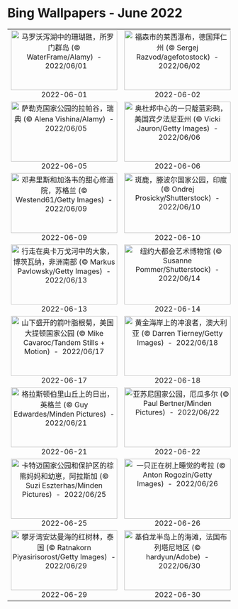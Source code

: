 # Bing Wallpapers - June 2022

| | | | |
|:-------------------------:|:-------------------------:|:-------------------------:|:-------------------------:|
| <a href="https://cn.bing.com/th?id=OHR.MarovoLagoon_ZH-CN1029152514_UHD.jpg" target="_blank"><img src="https://cn.bing.com/th?id=OHR.MarovoLagoon_ZH-CN1029152514_UHD.jpg&w=480" width="240" height="135" alt="马罗沃泻湖中的珊瑚礁，所罗门群岛 (© WaterFrame/Alamy)  -  2022/06/01" title="马罗沃泻湖中的珊瑚礁，所罗门群岛 (© WaterFrame/Alamy)  -  2022/06/01"></a><br>2022-06-01<br> | <a href="https://cn.bing.com/th?id=OHR.LechfallFuessen_ZH-CN3887501600_UHD.jpg" target="_blank"><img src="https://cn.bing.com/th?id=OHR.LechfallFuessen_ZH-CN3887501600_UHD.jpg&w=480" width="240" height="135" alt="福森市的莱西瀑布，德国拜仁州 (© Sergej Razvod/agefotostock)  -  2022/06/02" title="福森市的莱西瀑布，德国拜仁州 (© Sergej Razvod/agefotostock)  -  2022/06/02"></a><br>2022-06-02<br> | <a href="https://cn.bing.com/th?id=OHR.DragonBoat2022_ZH-CN2392684688_UHD.jpg" target="_blank"><img src="https://cn.bing.com/th?id=OHR.DragonBoat2022_ZH-CN2392684688_UHD.jpg&w=480" width="240" height="135" alt="广角镜头下的厦门龙舟池，日落的光洒在传统龙舟上，中国 (© Sen Li/Getty Image)  -  2022/06/03" title="广角镜头下的厦门龙舟池，日落的光洒在传统龙舟上，中国 (© Sen Li/Getty Image)  -  2022/06/03"></a><br>2022-06-03<br> | <a href="https://cn.bing.com/th?id=OHR.BannerPeak_ZH-CN2693006060_UHD.jpg" target="_blank"><img src="https://cn.bing.com/th?id=OHR.BannerPeak_ZH-CN2693006060_UHD.jpg&w=480" width="240" height="135" alt="安塞尔·亚当斯的荒野，加利福尼亚 (© Michael DeYoung Photography/Tandem Stills + Motion)  -  2022/06/04" title="安塞尔·亚当斯的荒野，加利福尼亚 (© Michael DeYoung Photography/Tandem Stills + Motion)  -  2022/06/04"></a><br>2022-06-04<br> |
| <a href="https://cn.bing.com/th?id=OHR.RapadalenSNP_ZH-CN3018224759_UHD.jpg" target="_blank"><img src="https://cn.bing.com/th?id=OHR.RapadalenSNP_ZH-CN3018224759_UHD.jpg&w=480" width="240" height="135" alt="萨勒克国家公园的拉帕谷，瑞典 (© Alena Vishina/Alamy)  -  2022/06/05" title="萨勒克国家公园的拉帕谷，瑞典 (© Alena Vishina/Alamy)  -  2022/06/05"></a><br>2022-06-05<br> | <a href="https://cn.bing.com/th?id=OHR.IndigoBunting_ZH-CN3172415219_UHD.jpg" target="_blank"><img src="https://cn.bing.com/th?id=OHR.IndigoBunting_ZH-CN3172415219_UHD.jpg&w=480" width="240" height="135" alt="奥杜邦中心的一只靛蓝彩鹀，美国宾夕法尼亚州 (© Vicki Jauron/Getty Images)  -  2022/06/06" title="奥杜邦中心的一只靛蓝彩鹀，美国宾夕法尼亚州 (© Vicki Jauron/Getty Images)  -  2022/06/06"></a><br>2022-06-06<br> | <a href="https://cn.bing.com/th?id=OHR.HaagaRhododendron_ZH-CN3375001658_UHD.jpg" target="_blank"><img src="https://cn.bing.com/th?id=OHR.HaagaRhododendron_ZH-CN3375001658_UHD.jpg&w=480" width="240" height="135" alt="赫尔辛基的哈加杜鹃花公园，芬兰 (© Samuli Vainionp??/Getty Images)  -  2022/06/07" title="赫尔辛基的哈加杜鹃花公园，芬兰 (© Samuli Vainionp??/Getty Images)  -  2022/06/07"></a><br>2022-06-07<br> | <a href="https://cn.bing.com/th?id=OHR.CommonDolphin_ZH-CN3524729916_UHD.jpg" target="_blank"><img src="https://cn.bing.com/th?id=OHR.CommonDolphin_ZH-CN3524729916_UHD.jpg&w=480" width="240" height="135" alt="正在狩猎太平洋沙丁鱼的长吻真海豚和南非鲣鸟，南非东开普省 (© Pete Oxford/Minden Pictures)  -  2022/06/08" title="正在狩猎太平洋沙丁鱼的长吻真海豚和南非鲣鸟，南非东开普省 (© Pete Oxford/Minden Pictures)  -  2022/06/08"></a><br>2022-06-08<br> |
| <a href="https://cn.bing.com/th?id=OHR.SweetheartAbbey_ZH-CN8325969067_UHD.jpg" target="_blank"><img src="https://cn.bing.com/th?id=OHR.SweetheartAbbey_ZH-CN8325969067_UHD.jpg&w=480" width="240" height="135" alt="邓弗里斯和加洛韦的甜心修道院，苏格兰 (© Westend61/Getty Images)  -  2022/06/09" title="邓弗里斯和加洛韦的甜心修道院，苏格兰 (© Westend61/Getty Images)  -  2022/06/09"></a><br>2022-06-09<br> | <a href="https://cn.bing.com/th?id=OHR.SpottedDeers_ZH-CN8790816034_UHD.jpg" target="_blank"><img src="https://cn.bing.com/th?id=OHR.SpottedDeers_ZH-CN8790816034_UHD.jpg&w=480" width="240" height="135" alt="斑鹿，滕波尔国家公园，印度 (© Ondrej Prosicky/Shutterstock)  -  2022/06/10" title="斑鹿，滕波尔国家公园，印度 (© Ondrej Prosicky/Shutterstock)  -  2022/06/10"></a><br>2022-06-10<br> | <a href="https://cn.bing.com/th?id=OHR.MisoolIsland_ZH-CN9038691748_UHD.jpg" target="_blank"><img src="https://cn.bing.com/th?id=OHR.MisoolIsland_ZH-CN9038691748_UHD.jpg&w=480" width="240" height="135" alt="米苏尔岛，拉贾安帕特群岛中的岛屿，印度尼西亚 (© rusm/Getty Images)  -  2022/06/11" title="米苏尔岛，拉贾安帕特群岛中的岛屿，印度尼西亚 (© rusm/Getty Images)  -  2022/06/11"></a><br>2022-06-11<br> | <a href="https://cn.bing.com/th?id=OHR.SierraPonce_ZH-CN9720358958_UHD.jpg" target="_blank"><img src="https://cn.bing.com/th?id=OHR.SierraPonce_ZH-CN9720358958_UHD.jpg&w=480" width="240" height="135" alt="大弯曲国家公园的塞拉庞塞和格兰德河边的悬崖，美国得克萨斯州 (© Tim Fitzharris/Minden Pictures)  -  2022/06/12" title="大弯曲国家公园的塞拉庞塞和格兰德河边的悬崖，美国得克萨斯州 (© Tim Fitzharris/Minden Pictures)  -  2022/06/12"></a><br>2022-06-12<br> |
| <a href="https://cn.bing.com/th?id=OHR.OkavangoElephant_ZH-CN0058670579_UHD.jpg" target="_blank"><img src="https://cn.bing.com/th?id=OHR.OkavangoElephant_ZH-CN0058670579_UHD.jpg&w=480" width="240" height="135" alt="行走在奥卡万戈河中的大象，博茨瓦纳，非洲南部 (© Markus Pavlowsky/Getty Images)  -  2022/06/13" title="行走在奥卡万戈河中的大象，博茨瓦纳，非洲南部 (© Markus Pavlowsky/Getty Images)  -  2022/06/13"></a><br>2022-06-13<br> | <a href="https://cn.bing.com/th?id=OHR.MuseumMile_ZH-CN0641581371_UHD.jpg" target="_blank"><img src="https://cn.bing.com/th?id=OHR.MuseumMile_ZH-CN0641581371_UHD.jpg&w=480" width="240" height="135" alt="纽约大都会艺术博物馆 (© Susanne Pommer/Shutterstock)  -  2022/06/14" title="纽约大都会艺术博物馆 (© Susanne Pommer/Shutterstock)  -  2022/06/14"></a><br>2022-06-14<br> | <a href="https://cn.bing.com/th?id=OHR.ClingmansDome_ZH-CN0900594339_UHD.jpg" target="_blank"><img src="https://cn.bing.com/th?id=OHR.ClingmansDome_ZH-CN0900594339_UHD.jpg&w=480" width="240" height="135" alt="大雾山国家公园，田纳西州 (© Tony Barber/Getty Images)  -  2022/06/15" title="大雾山国家公园，田纳西州 (© Tony Barber/Getty Images)  -  2022/06/15"></a><br>2022-06-15<br> | <a href="https://cn.bing.com/th?id=OHR.SeonamTemple_ZH-CN3460236076_UHD.jpg" target="_blank"><img src="https://cn.bing.com/th?id=OHR.SeonamTemple_ZH-CN3460236076_UHD.jpg&w=480" width="240" height="135" alt="仙岩寺中的升仙桥，韩国曹溪山道立公园 (© Aaron Choi/Getty Images)  -  2022/06/16" title="仙岩寺中的升仙桥，韩国曹溪山道立公园 (© Aaron Choi/Getty Images)  -  2022/06/16"></a><br>2022-06-16<br> |
| <a href="https://cn.bing.com/th?id=OHR.Balsamroot_ZH-CN9456182640_UHD.jpg" target="_blank"><img src="https://cn.bing.com/th?id=OHR.Balsamroot_ZH-CN9456182640_UHD.jpg&w=480" width="240" height="135" alt="山下盛开的箭叶脂根菊，美国大提顿国家公园 (© Mike Cavaroc/Tandem Stills + Motion)  -  2022/06/17" title="山下盛开的箭叶脂根菊，美国大提顿国家公园 (© Mike Cavaroc/Tandem Stills + Motion)  -  2022/06/17"></a><br>2022-06-17<br> | <a href="https://cn.bing.com/th?id=OHR.CelebratingSurfing_ZH-CN9747833506_UHD.jpg" target="_blank"><img src="https://cn.bing.com/th?id=OHR.CelebratingSurfing_ZH-CN9747833506_UHD.jpg&w=480" width="240" height="135" alt="黄金海岸上的冲浪者，澳大利亚 (© Darren Tierney/Getty Images)  -  2022/06/18" title="黄金海岸上的冲浪者，澳大利亚 (© Darren Tierney/Getty Images)  -  2022/06/18"></a><br>2022-06-18<br> | <a href="https://cn.bing.com/th?id=OHR.Cassowary_ZH-CN9903525394_UHD.jpg" target="_blank"><img src="https://cn.bing.com/th?id=OHR.Cassowary_ZH-CN9903525394_UHD.jpg&w=480" width="240" height="135" alt="双垂鹤鸵爸爸和它的宝宝们，澳大利亚 (© Martin Willis/Minden Pictures)  -  2022/06/19" title="双垂鹤鸵爸爸和它的宝宝们，澳大利亚 (© Martin Willis/Minden Pictures)  -  2022/06/19"></a><br>2022-06-19<br> | <a href="https://cn.bing.com/th?id=OHR.SwallowtailFlower_ZH-CN5950463168_UHD.jpg" target="_blank"><img src="https://cn.bing.com/th?id=OHR.SwallowtailFlower_ZH-CN5950463168_UHD.jpg&w=480" width="240" height="135" alt="停在同一朵花上的两只金凤蝶 (© Alberto Ghizzi Panizza/Getty Images)  -  2022/06/20" title="停在同一朵花上的两只金凤蝶 (© Alberto Ghizzi Panizza/Getty Images)  -  2022/06/20"></a><br>2022-06-20<br> |
| <a href="https://cn.bing.com/th?id=OHR.GlastonburySolstice_ZH-CN9694169797_UHD.jpg" target="_blank"><img src="https://cn.bing.com/th?id=OHR.GlastonburySolstice_ZH-CN9694169797_UHD.jpg&w=480" width="240" height="135" alt="格拉斯顿伯里山丘上的日出，英格兰 (© Guy Edwardes/Minden Pictures)  -  2022/06/21" title="格拉斯顿伯里山丘上的日出，英格兰 (© Guy Edwardes/Minden Pictures)  -  2022/06/21"></a><br>2022-06-21<br> | <a href="https://cn.bing.com/th?id=OHR.AmazonianEcuador_ZH-CN9873999948_UHD.jpg" target="_blank"><img src="https://cn.bing.com/th?id=OHR.AmazonianEcuador_ZH-CN9873999948_UHD.jpg&w=480" width="240" height="135" alt="亚苏尼国家公园，厄瓜多尔 (© Paul Bertner/Minden Pictures)  -  2022/06/22" title="亚苏尼国家公园，厄瓜多尔 (© Paul Bertner/Minden Pictures)  -  2022/06/22"></a><br>2022-06-22<br> | <a href="https://cn.bing.com/th?id=OHR.MostarBridge_ZH-CN5920156936_UHD.jpg" target="_blank"><img src="https://cn.bing.com/th?id=OHR.MostarBridge_ZH-CN5920156936_UHD.jpg&w=480" width="240" height="135" alt="莫斯塔尔古桥，波斯尼亚和黑塞哥维那 (© Ayhan Altun/Getty Images)  -  2022/06/23" title="莫斯塔尔古桥，波斯尼亚和黑塞哥维那 (© Ayhan Altun/Getty Images)  -  2022/06/23"></a><br>2022-06-23<br> | <a href="https://cn.bing.com/th?id=OHR.CenoteDiver_ZH-CN7334440742_UHD.jpg" target="_blank"><img src="https://cn.bing.com/th?id=OHR.CenoteDiver_ZH-CN7334440742_UHD.jpg&w=480" width="240" height="135" alt="潜水员探索文图拉斯港附近的水下天然井，墨西哥 (© Extreme Photographer/Getty Images)  -  2022/06/24" title="潜水员探索文图拉斯港附近的水下天然井，墨西哥 (© Extreme Photographer/Getty Images)  -  2022/06/24"></a><br>2022-06-24<br> |
| <a href="https://cn.bing.com/th?id=OHR.BBMomCub_ZH-CN7715738841_UHD.jpg" target="_blank"><img src="https://cn.bing.com/th?id=OHR.BBMomCub_ZH-CN7715738841_UHD.jpg&w=480" width="240" height="135" alt="卡特迈国家公园和保护区的棕熊妈妈和幼崽，阿拉斯加 (© Suzi Eszterhas/Minden Pictures)  -  2022/06/25" title="卡特迈国家公园和保护区的棕熊妈妈和幼崽，阿拉斯加 (© Suzi Eszterhas/Minden Pictures)  -  2022/06/25"></a><br>2022-06-25<br> | <a href="https://cn.bing.com/th?id=OHR.KoalaSleeping_ZH-CN8369657308_UHD.jpg" target="_blank"><img src="https://cn.bing.com/th?id=OHR.KoalaSleeping_ZH-CN8369657308_UHD.jpg&w=480" width="240" height="135" alt="一只正在树上睡觉的考拉 (© Anton Rogozin/Getty Images)  -  2022/06/26" title="一只正在树上睡觉的考拉 (© Anton Rogozin/Getty Images)  -  2022/06/26"></a><br>2022-06-26<br> | <a href="https://cn.bing.com/th?id=OHR.ValensoleLavender_ZH-CN8778885260_UHD.jpg" target="_blank"><img src="https://cn.bing.com/th?id=OHR.ValensoleLavender_ZH-CN8778885260_UHD.jpg&w=480" width="240" height="135" alt="普罗旺斯瓦朗索勒高原上的薰衣草田，法国 (© Shutterstock)  -  2022/06/27" title="普罗旺斯瓦朗索勒高原上的薰衣草田，法国 (© Shutterstock)  -  2022/06/27"></a><br>2022-06-27<br> | <a href="https://cn.bing.com/th?id=OHR.TafilaletOasis_ZH-CN9143950935_UHD.jpg" target="_blank"><img src="https://cn.bing.com/th?id=OHR.TafilaletOasis_ZH-CN9143950935_UHD.jpg&w=480" width="240" height="135" alt="塔菲拉勒地区的一座古老古堡, 摩洛哥 (© José Antonio Moreno/agefotostock)  -  2022/06/28" title="塔菲拉勒地区的一座古老古堡, 摩洛哥 (© José Antonio Moreno/agefotostock)  -  2022/06/28"></a><br>2022-06-28<br> |
| <a href="https://cn.bing.com/th?id=OHR.PhangNgaBay_ZH-CN9408705933_UHD.jpg" target="_blank"><img src="https://cn.bing.com/th?id=OHR.PhangNgaBay_ZH-CN9408705933_UHD.jpg&w=480" width="240" height="135" alt="攀牙湾安达曼海的红树林，泰国 (© Ratnakorn Piyasirisorost/Getty Images)  -  2022/06/29" title="攀牙湾安达曼海的红树林，泰国 (© Ratnakorn Piyasirisorost/Getty Images)  -  2022/06/29"></a><br>2022-06-29<br> | <a href="https://cn.bing.com/th?id=OHR.CoteSauvage_ZH-CN9967984163_UHD.jpg" target="_blank"><img src="https://cn.bing.com/th?id=OHR.CoteSauvage_ZH-CN9967984163_UHD.jpg&w=480" width="240" height="135" alt="基伯龙半岛上的海滩，法国布列塔尼地区 (© hardyun/Adobe)  -  2022/06/30" title="基伯龙半岛上的海滩，法国布列塔尼地区 (© hardyun/Adobe)  -  2022/06/30"></a><br>2022-06-30<br> |  |  |
